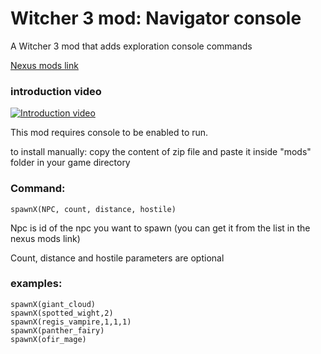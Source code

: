 # Witcher 3 mod: Navigator console

A Witcher 3 mod that adds exploration console commands

[Nexus mods link](https://www.nexusmods.com/witcher3/mods/6477)

### introduction video
[![Introduction video](https://img.youtube.com/vi/vDMq7y7p4nA/0.jpg)](https://youtu.be/Fxz8LcgkI7M "Introduction video")


This mod requires console to be enabled to run.

to install manually: copy the content of zip file and paste it inside "mods" folder in your game directory

### Command:
    spawnX(NPC, count, distance, hostile)

Npc is id of the npc you want to spawn (you can get it from the list in the nexus mods link)

Count, distance and hostile parameters are optional

### examples:
    spawnX(giant_cloud)
    spawnX(spotted_wight,2)
    spawnX(regis_vampire,1,1,1)
    spawnX(panther_fairy)
    spawnX(ofir_mage)
